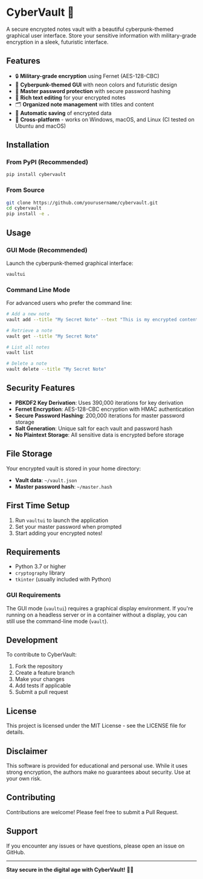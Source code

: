 # CyberVault 🔐

A secure encrypted notes vault with a beautiful cyberpunk-themed graphical user interface. Store your sensitive information with military-grade encryption in a sleek, futuristic interface.

## Features

- 🔒 **Military-grade encryption** using Fernet (AES-128-CBC)
- 🎨 **Cyberpunk-themed GUI** with neon colors and futuristic design
- 🔐 **Master password protection** with secure password hashing
- 📝 **Rich text editing** for your encrypted notes
- 🗂️ **Organized note management** with titles and content
- 💾 **Automatic saving** of encrypted data
- 🚀 **Cross-platform** - works on Windows, macOS, and Linux (CI tested on Ubuntu and macOS)

## Installation

### From PyPI (Recommended)

```bash
pip install cybervault
```

### From Source

```bash
git clone https://github.com/yourusername/cybervault.git
cd cybervault
pip install -e .
```

## Usage

### GUI Mode (Recommended)

Launch the cyberpunk-themed graphical interface:

```bash
vaultui
```

### Command Line Mode

For advanced users who prefer the command line:

```bash
# Add a new note
vault add --title "My Secret Note" --text "This is my encrypted content"

# Retrieve a note
vault get --title "My Secret Note"

# List all notes
vault list

# Delete a note
vault delete --title "My Secret Note"
```

## Security Features

- **PBKDF2 Key Derivation**: Uses 390,000 iterations for key derivation
- **Fernet Encryption**: AES-128-CBC encryption with HMAC authentication
- **Secure Password Hashing**: 200,000 iterations for master password storage
- **Salt Generation**: Unique salt for each vault and password hash
- **No Plaintext Storage**: All sensitive data is encrypted before storage

## File Storage

Your encrypted vault is stored in your home directory:
- **Vault data**: `~/vault.json`
- **Master password hash**: `~/master.hash`

## First Time Setup

1. Run `vaultui` to launch the application
2. Set your master password when prompted
3. Start adding your encrypted notes!

## Requirements

- Python 3.7 or higher
- `cryptography` library
- `tkinter` (usually included with Python)

### GUI Requirements

The GUI mode (`vaultui`) requires a graphical display environment. If you're running on a headless server or in a container without a display, you can still use the command-line mode (`vault`).

## Development

To contribute to CyberVault:

1. Fork the repository
2. Create a feature branch
3. Make your changes
4. Add tests if applicable
5. Submit a pull request

## License

This project is licensed under the MIT License - see the LICENSE file for details.

## Disclaimer

This software is provided for educational and personal use. While it uses strong encryption, the authors make no guarantees about security. Use at your own risk.

## Contributing

Contributions are welcome! Please feel free to submit a Pull Request.

## Support

If you encounter any issues or have questions, please open an issue on GitHub.

---

**Stay secure in the digital age with CyberVault!** 🔐✨ 